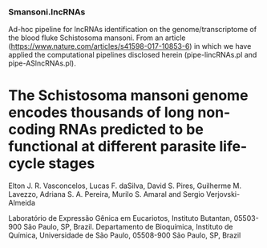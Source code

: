 ### Smansoni.lncRNAs
Ad-hoc pipeline for lncRNAs identification on the genome/transcriptome of the blood fluke Schistosoma mansoni. From an article (https://www.nature.com/articles/s41598-017-10853-6) in which we have applied the computational pipelines disclosed herein (pipe-lincRNAs.pl and pipe-ASlncRNAs.pl).


# The Schistosoma mansoni genome encodes thousands of long non-coding RNAs predicted to be functional at different parasite life-cycle stages
Elton J. R. Vasconcelos, Lucas F. daSilva, David S. Pires, Guilherme M. Lavezzo, Adriana S. A. Pereira, Murilo S. Amaral and Sergio Verjovski-Almeida

Laboratório de Expressão Gênica em Eucariotos, Instituto Butantan, 05503-900 São Paulo, SP, Brazil. 
Departamento de Bioquímica, Instituto de Química, Universidade de São Paulo, 05508-900 São Paulo, SP, Brazil
